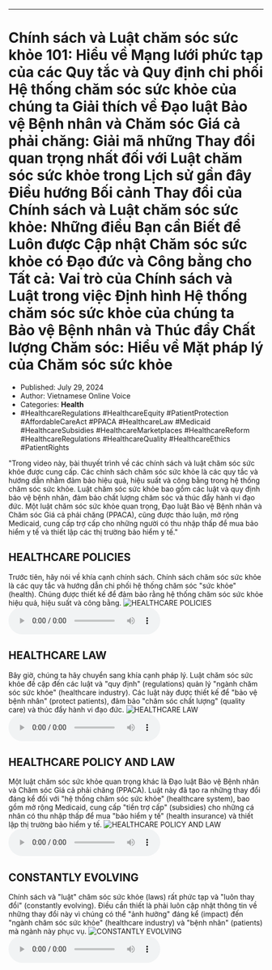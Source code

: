 
---

# Chính sách và Luật chăm sóc sức khỏe 101: Hiểu về Mạng lưới phức tạp của các Quy tắc và Quy định chi phối Hệ thống chăm sóc sức khỏe của chúng ta Giải thích về Đạo luật Bảo vệ Bệnh nhân và Chăm sóc Giá cả phải chăng: Giải mã những Thay đổi quan trọng nhất đối với Luật chăm sóc sức khỏe trong Lịch sử gần đây Điều hướng Bối cảnh Thay đổi của Chính sách và Luật chăm sóc sức khỏe: Những điều Bạn cần Biết để Luôn được Cập nhật Chăm sóc sức khỏe có Đạo đức và Công bằng cho Tất cả: Vai trò của Chính sách và Luật trong việc Định hình Hệ thống chăm sóc sức khỏe của chúng ta Bảo vệ Bệnh nhân và Thúc đẩy Chất lượng Chăm sóc: Hiểu về Mặt pháp lý của Chăm sóc sức khỏe

- Published: July 29, 2024
- Author: Vietnamese Online Voice
- Categories: **Health**
- #HealthcareRegulations #HealthcareEquity #PatientProtection #AffordableCareAct #PPACA #HealthcareLaw #Medicaid #HealthcareSubsidies #HealthcareMarketplaces #HealthcareReform #HealthcareRegulations #HealthcareQuality #HealthcareEthics #PatientRights

"Trong video này, bài thuyết trình về các chính sách và luật chăm sóc sức khỏe được cung cấp. Các chính sách chăm sóc sức khỏe là các quy tắc và hướng dẫn nhằm đảm bảo hiệu quả, hiệu suất và công bằng trong hệ thống chăm sóc sức khỏe. Luật chăm sóc sức khỏe bao gồm các luật và quy định bảo vệ bệnh nhân, đảm bảo chất lượng chăm sóc và thúc đẩy hành vi đạo đức. Một luật chăm sóc sức khỏe quan trọng, Đạo luật Bảo vệ Bệnh nhân và Chăm sóc Giá cả phải chăng (PPACA), cũng được thảo luận, mở rộng Medicaid, cung cấp trợ cấp cho những người có thu nhập thấp để mua bảo hiểm y tế và thiết lập các thị trường bảo hiểm y tế."


## HEALTHCARE POLICIES

Trước tiên, hãy nói về khía cạnh chính sách. Chính sách chăm sóc sức khỏe là các quy tắc và hướng dẫn chi phối hệ thống chăm sóc "sức khỏe" (health). Chúng được thiết kế để đảm bảo rằng hệ thống chăm sóc sức khỏe hiệu quả, hiệu suất và công bằng.
![HEALTHCARE POLICIES](https://http-archiver-apis-production-80.schnworks.com/storage/images/transitions/2024-07-29/transition--17882872939-Montserrat-Regular-512DA8.jpg)
<audio controls>
    <source src="https://http-archiver-apis-production-80.schnworks.com/storage/storage/audio/file-13387464789.mp3" type="audio/mpeg">
</audio>



## HEALTHCARE LAW

Bây giờ, chúng ta hãy chuyển sang khía cạnh pháp lý. Luật chăm sóc sức khỏe đề cập đến các luật và "quy định" (regulations) quản lý "ngành chăm sóc sức khỏe" (healthcare industry). Các luật này được thiết kế để "bảo vệ bệnh nhân" (protect patients), đảm bảo "chăm sóc chất lượng" (quality care) và thúc đẩy hành vi đạo đức.
![HEALTHCARE LAW](https://http-archiver-apis-production-80.schnworks.com/storage/images/transitions/2024-07-29/transition--625776699-Montserrat-Bold-7B1FA2.jpg)
<audio controls>
    <source src="https://http-archiver-apis-production-80.schnworks.com/storage/storage/audio/file-32487246504.mp3" type="audio/mpeg">
</audio>



## HEALTHCARE POLICY AND LAW

Một luật chăm sóc sức khỏe quan trọng khác là Đạo luật Bảo vệ Bệnh nhân và Chăm sóc Giá cả phải chăng (PPACA). Luật này đã tạo ra những thay đổi đáng kể đối với "hệ thống chăm sóc sức khỏe" (healthcare system), bao gồm mở rộng Medicaid, cung cấp "tiền trợ cấp" (subsidies) cho những cá nhân có thu nhập thấp để mua "bảo hiểm y tế" (health insurance) và thiết lập thị trường bảo hiểm y tế.
![HEALTHCARE POLICY AND LAW](https://http-archiver-apis-production-80.schnworks.com/storage/images/transitions/2024-07-29/transition--37266217231-Montserrat-Thin-303F9F.jpg)
<audio controls>
    <source src="https://http-archiver-apis-production-80.schnworks.com/storage/storage/audio/file-21483431612.mp3" type="audio/mpeg">
</audio>



## CONSTANTLY EVOLVING

Chính sách và "luật" chăm sóc sức khỏe (laws) rất phức tạp và "luôn thay đổi" (constantly evolving). Điều cần thiết là phải luôn cập nhật thông tin về những thay đổi này vì chúng có thể "ảnh hưởng" đáng kể (impact) đến "ngành chăm sóc sức khỏe" (healthcare industry) và "bệnh nhân" (patients) mà ngành này phục vụ.
![CONSTANTLY EVOLVING](https://http-archiver-apis-production-80.schnworks.com/storage/images/transitions/2024-07-29/transition--1578910473-Montserrat-Black-303F9F.jpg)
<audio controls>
    <source src="https://http-archiver-apis-production-80.schnworks.com/storage/storage/audio/file-52650977999.mp3" type="audio/mpeg">
</audio>

